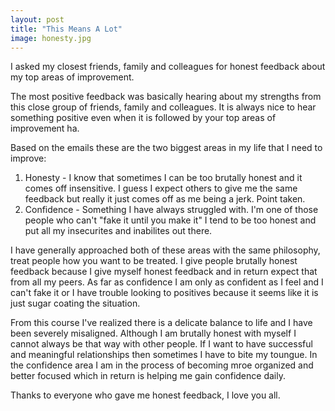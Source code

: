 ```yaml
---
layout: post
title: "This Means A Lot"
image: honesty.jpg
---
```


I asked my closest friends, family and colleagues for honest feedback about my top areas of improvement.

The most positive feedback was basically hearing about my strengths from this close group of friends, family and colleagues. It is always nice to hear something positive even when it is followed by your top areas of improvement ha.

Based on the emails these are the two biggest areas in my life that I need to improve:

1. Honesty - I know that sometimes I can be too brutally honest and it comes off insensitive. I guess I expect others to give me the same feedback but really it just comes off as me being a jerk. Point taken.
2. Confidence - Something I have always struggled with. I'm one of those people who can't "fake it until you make it" I tend to be too honest and put all my insecurites and inabilites out there.

I have generally approached both of these areas with the same philosophy, treat people how you want to be treated. I give people brutally honest feedback because I give myself honest feedback and in return expect that from all my peers. As far as confidence I am only as confident as I feel and I can't fake it or I have trouble looking to positives because it seems like it is just sugar coating the situation.

From this course I've realized there is a delicate balance to life and I have been severely misaligned. Although I am brutally honest with myself I cannot always be that way with other people. If I want to have successful and meaningful relationships then sometimes I have to bite my toungue. In the confidence area I am in the process of becoming mroe organized and better focused which in return is helping me gain confidence daily.

Thanks to everyone who gave me honest feedback, I love you all.
